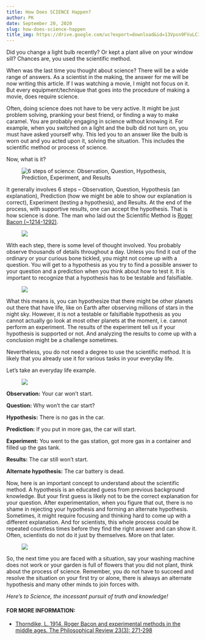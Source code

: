 ```yaml
---
title: How Does SCIENCE Happen?
author: PK
date: September 20, 2020
slug: how-does-science-happen
title_img: https://drive.google.com/uc?export=download&id=13Vpsn9FVuLC3E29RCJxGkufFLtZDzY2E
---
```



Did you change a light bulb recently? Or kept a plant alive on your window sill? Chances are, you used the scientific method.

When was the last time you thought about science? There will be a wide range of answers. As a scientist in the making, the answer for me will be now writing this article. If I was watching a movie, I might not focus on it. But every equipment/technique that goes into the procedure of making a movie, does require science.

Often, doing science does not have to be very active. It might be just problem solving, pranking your best friend, or finding a way to make caramel. You are probably engaging in science without knowing it. For example, when you switched on a light and the bulb did not turn on, you must have asked yourself why. This led you to an answer like the bulb is worn out and you acted upon it, solving the situation. This includes the scientific method or process of science.

Now, what is it?


<figure class="image">
  <img src="https://drive.google.com/uc?export=download&id=1-noN-OFSgkqkRipyewRH-XS-j7zGJ5sx" alt="6 steps of science: Observation, Question, Hypothesis, Prediction, Experiment, and Results">
</figure>


It generally involves 6 steps – Observation, Question, Hypothesis (an explanation), Prediction (how we might be able to show our explanation is correct), Experiment (testing a hypothesis), and Results. At the end of the process, with supportive results, one can accept the hypothesis. That is how science is done. The man who laid out the Scientific Method is [Roger Bacon (~1214-1292)](https://www.jstor.org/stable/2178622?seq=1#metadata_info_tab_contents).


<figure class="image">
  <img style="max-width: 300px;" src="https://drive.google.com/uc?export=download&id=1Vp_bdJmGjfnqSK2zMDoL_uKpDqqb2wj9">
</figure>


With each step, there is some level of thought involved. You probably observe thousands of details throughout a day. Unless you find it out of the ordinary or your curious bone tickled, you might not come up with a question. You will get to a hypothesis as you try to find a possible answer to your question and a prediction when you think about how to test it. It is important to recognize that a hypothesis has to be testable and falsifiable.


<figure class="image">
  <img style="max-width: 300px;" src="https://drive.google.com/uc?export=download&id=1NhmijMmdIZt4k1G_WN1SC2L6JSWRyBdR">
</figure>

What this means is, you can hypothesize that there might be other planets out there that have life, like on Earth after observing millions of stars in the night sky. However, it is not a testable or falsifiable hypothesis as you cannot actually go look at most other planets at the moment, i.e. cannot perform an experiment. The results of the experiment tell us if your hypothesis is supported or not. And analyzing the results to come up with a conclusion might be a challenge sometimes.

Nevertheless, you do not need a degree to use the scientific method. It is likely that you already use it for various tasks in your everyday life.

Let’s take an everyday life example.

<figure class="image">
  <img style="max-width: 300px;" src="https://drive.google.com/uc?export=download&id=1R-SQuj-QG1BQY5DajXOA9S2GQVzjk3vh">
</figure>


**Observation:** Your car won’t start.

**Question:** Why won’t the car start?

**Hypothesis:** There is no gas in the car.

**Prediction:** If you put in more gas, the car will start.

**Experiment:** You went to the gas station, got more gas in a container and filled up the gas tank.

**Results:** The car still won’t start.

**Alternate hypothesis:** The car battery is dead.

Now, here is an important concept to understand about the scientific method. A hypothesis is an educated guess from previous background knowledge. But your first guess is likely not to be the correct explanation for your question. After experimentation, when you figure that out, there is no shame in rejecting your hypothesis and forming an alternate hypothesis. Sometimes, it might require focusing and thinking hard to come up with a different explanation. And for scientists, this whole process could be repeated countless times before they find the right answer and can show it. Often, scientists do not do it just by themselves. More on that later.

<figure class="image">
  <img style="max-width: 300px;" src="https://drive.google.com/uc?export=download&id=1LTlKmdAhfSpk0uLi119Y2ZXxRZuxF_1X">
</figure>



So, the next time you are faced with a situation, say your washing machine does not work or your garden is full of flowers that you did not plant, think about the process of science. Remember, you do not have to succeed and resolve the situation on your first try or alone, there is always an alternate hypothesis and many other minds to join forces with.

*Here’s to Science, the incessant pursuit of truth and knowledge!*

#### FOR MORE INFORMATION:

<div class="references">
<div></div>

- [Thorndike, L. 1914. Roger Bacon and experimental methods in the middle ages. The Philosophical Review 23(3): 271-298](https://www.jstor.org/stable/2178622?seq=1#metadata_info_tab_contents)

</div>